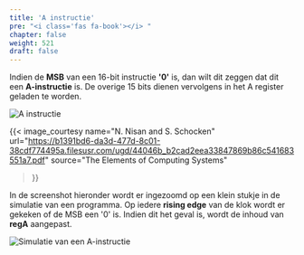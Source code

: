 ```yaml
---
title: 'A instructie'
pre: "<i class='fas fa-book'></i> "
chapter: false
weight: 521
draft: false
---
```


Indien de **MSB** van een 16-bit instructie **'0'** is, dan wilt dit zeggen dat dit een **A-instructie** is. De overige 15 bits dienen vervolgens in het A register geladen te worden.

![A instructie](/images/500/A_instruction.png)

{{< image_courtesy 
  name="N. Nisan and S. Schocken"
  url="https://b1391bd6-da3d-477d-8c01-38cdf774495a.filesusr.com/ugd/44046b_b2cad2eea33847869b86c541683551a7.pdf"
  source="The Elements of Computing Systems"
  >}}

In de screenshot hieronder wordt er ingezoomd op een klein stukje in de simulatie van een programma. Op iedere **rising edge** van de klok wordt er gekeken of de MSB een '0' is. Indien dit het geval is, wordt de inhoud van **regA** aangepast. 

![Simulatie van een A-instructie](/images/500/521_a_instruction.png)